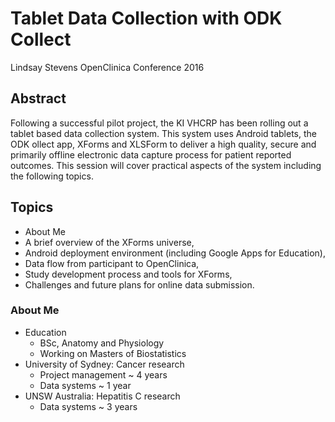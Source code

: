 # Tablet Data Collection with ODK Collect
Lindsay Stevens
OpenClinica Conference 2016


## Abstract
Following a successful pilot project, the KI VHCRP has been rolling out a 
tablet based data collection system. This system uses Android tablets, the ODK 
ollect app, XForms and XLSForm to deliver a high quality, secure and primarily 
offline electronic data capture process for patient reported outcomes. This 
session will cover practical aspects of the system including the following 
topics.


## Topics
- About Me
- A brief overview of the XForms universe,
- Android deployment environment (including Google Apps for Education),
- Data flow from participant to OpenClinica,
- Study development process and tools for XForms,
- Challenges and future plans for online data submission.


### About Me
- Education
  + BSc, Anatomy and Physiology
  + Working on Masters of Biostatistics
- University of Sydney: Cancer research
  + Project management ~ 4 years
  + Data systems ~ 1 year
- UNSW Australia: Hepatitis C research
  + Data systems ~ 3 years



